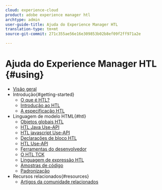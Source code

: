 ```yaml
---
cloud: experience-cloud
product: adobe experience manager htl
archtype: admin
user-guide-title: Ajuda do Experience Manager HTL
translation-type: tm+mt
source-git-commit: 271c355ae56e16e309853b02b8ef09f2ff971a2e

---
```



# Ajuda do Experience Manager HTL {#using}

+ [Visão geral](overview.md)
+ Introdução{#getting-started}
   + [O que é HTL?](update.md)
   + [Introdução ao HTL](getting-started.md)
   + [A especificação HTL](htl-specification.md)
+ Linguagem de modelo HTML{#htl}
   + [Objetos globais HTL](global-objects.md)
   + [HTL Java Use-API](use-api-java.md)
   + [HTL javascript Use-API](use-api-javascript.md)
   + [Declarações de bloco HTL](block-statements.md)
   + [HTL Use-API](use-api.md)
   + [Ferramentas do desenvolvedor](dev-tools.md)
   + [O HTL TCK](htl-tck.md)
   + [Linguagem de expressão HTL](expression-language.md)
   + [Amostras de código](code-samples.md)
   + [Padronização](standardization.md)
+ Recursos relacionados{#resources}
   + [Artigos da comunidade relacionados](related-community-articles.md)
